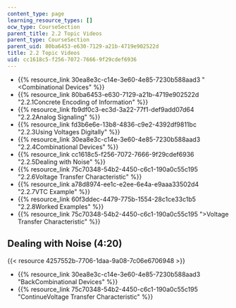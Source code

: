 ```yaml
---
content_type: page
learning_resource_types: []
ocw_type: CourseSection
parent_title: 2.2 Topic Videos
parent_type: CourseSection
parent_uid: 80ba6453-e630-7129-a21b-4719e902522d
title: 2.2 Topic Videos
uid: cc1618c5-f256-7072-7666-9f29cdef6936
---
```


*   {{% resource_link 30ea8e3c-c14e-3e60-4e85-7230b588aad3 "\<Combinational Devices" %}}
*   {{% resource_link 80ba6453-e630-7129-a21b-4719e902522d "2.2.1Concrete Encoding of Information" %}}
*   {{% resource_link fb9df0c3-ec3d-3a22-77f1-def9add07d64 "2.2.2Analog Signaling" %}}
*   {{% resource_link fd3b6e6e-13b8-4836-c9e2-4392df9811bc "2.2.3Using Voltages Digitally" %}}
*   {{% resource_link 30ea8e3c-c14e-3e60-4e85-7230b588aad3 "2.2.4Combinational Devices" %}}
*   {{% resource_link cc1618c5-f256-7072-7666-9f29cdef6936 "2.2.5Dealing with Noise" %}}
*   {{% resource_link 75c70348-54b2-4450-c6c1-190a0c55c195 "2.2.6Voltage Transfer Characteristic" %}}
*   {{% resource_link a78d8974-ee1c-e2ee-6e4a-e9aaa33502d4 "2.2.7VTC Example" %}}
*   {{% resource_link 60f3ddec-4479-775b-1554-28c1ce33c1b5 "2.2.8Worked Examples" %}}
*   {{% resource_link 75c70348-54b2-4450-c6c1-190a0c55c195 "\>Voltage Transfer Characteristic" %}}

Dealing with Noise (4:20)
-------------------------

{{< resource 4257552b-7706-1daa-9a08-7c06e6706948 >}}

*   {{% resource_link 30ea8e3c-c14e-3e60-4e85-7230b588aad3 "BackCombinational Devices" %}}
*   {{% resource_link 75c70348-54b2-4450-c6c1-190a0c55c195 "ContinueVoltage Transfer Characteristic" %}}